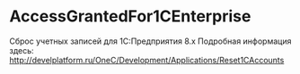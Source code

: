 # AccessGrantedFor1CEnterprise
Сброс учетных записей для 1С:Предприятия 8.x
Подробная информация здесь: http://develplatform.ru/OneC/Development/Applications/Reset1CAccounts
